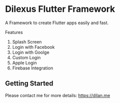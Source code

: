 # Dilexus Flutter Framework

A Framework to create Flutter apps easily and fast. 

Features
1. Splash Screen
2. Login with Facebook
3. Login with Goolge
4. Custom Login
5. Apple Login
6. Firebase Integration

## Getting Started

Please contact me for more details: https://dilan.me

